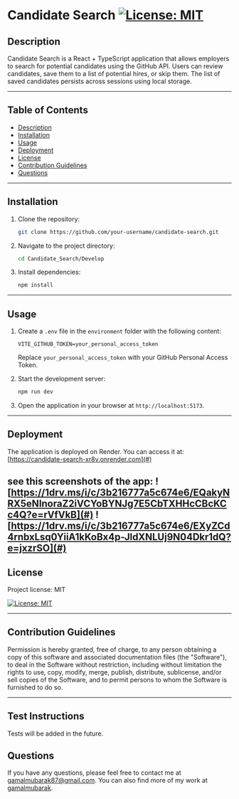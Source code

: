 # Candidate Search [![License: MIT](https://img.shields.io/badge/License-MIT-yellow.svg)](https://opensource.org/licenses/MIT)

## Description

Candidate Search is a React + TypeScript application that allows employers to search for potential candidates using the GitHub API. Users can review candidates, save them to a list of potential hires, or skip them. The list of saved candidates persists across sessions using local storage.

---

## Table of Contents

- [Description](#description)
- [Installation](#installation)
- [Usage](#usage)
- [Deployment](#deployment)
- [License](#license)
- [Contribution Guidelines](#contribution-guidelines)
- [Questions](#questions)

---

## Installation

1. Clone the repository:
   ```sh
   git clone https://github.com/your-username/candidate-search.git
   ```
2. Navigate to the project directory:
   ```sh
   cd Candidate_Search/Develop
   ```
3. Install dependencies:
   ```sh
   npm install
   ```

---

## Usage

1. Create a `.env` file in the `environment` folder with the following content:
   ```
   VITE_GITHUB_TOKEN=your_personal_access_token
   ```
   Replace `your_personal_access_token` with your GitHub Personal Access Token.

2. Start the development server:
   ```sh
   npm run dev
   ```

3. Open the application in your browser at `http://localhost:5173`.

---

## Deployment

The application is deployed on Render. You can access it at: [https://candidate-search-xr8v.onrender.com](#)

see this screenshots of the app:
![https://1drv.ms/i/c/3b216777a5c674e6/EQakyNRX5eNInoraZ2iVCYoBYNJg7E5CbTXHHcCBcKCc4Q?e=rVfVkB](#)
![https://1drv.ms/i/c/3b216777a5c674e6/EXyZCd4rnbxLsq0YiiA1kKoBx4p-JldXNLUj9N04Dkr1dQ?e=jxzrSO](#)
---

## License
Project license: MIT

[![License: MIT](https://img.shields.io/badge/License-MIT-yellow.svg)](https://opensource.org/licenses/MIT)

---

## Contribution Guidelines

Permission is hereby granted, free of charge, to any person obtaining a copy of this software and associated documentation files (the "Software"), to deal in the Software without restriction, including without limitation the rights to use, copy, modify, merge, publish, distribute, sublicense, and/or sell copies of the Software, and to permit persons to whom the Software is furnished to do so.

---

## Test Instructions

Tests will be added in the future.

## Questions
If you have any questions, please feel free to contact me at gamalmubarak87@gmail.com. You can also find more of my work at [gamalmubarak](https://github.com/gamalmubarak).